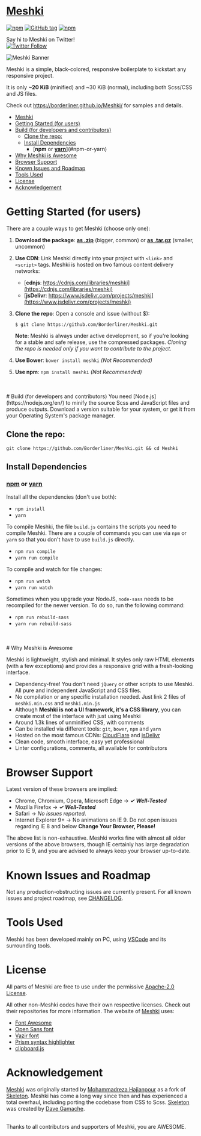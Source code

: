 # [Meshki](https://borderliner.github.io/Meshki/)
[![npm](https://img.shields.io/npm/dm/meshki.svg?maxAge=2592000?style=flat-square)](https://www.npmjs.com/package/meshki)
[![GitHub tag](https://img.shields.io/github/tag/borderliner/meshki.svg?maxAge=2592000?style=flat-square)](https://github.com/Borderliner/Meshki/releases)
[![npm](https://img.shields.io/npm/l/meshki.svg?maxAge=2592000?style=flat-square)](https://github.com/Borderliner/Meshki/blob/master/LICENSE)

Say hi to Meshki on Twitter!<br>
[![Twitter Follow](https://img.shields.io/twitter/follow/meshki_ui.svg?style=social&label=Follow&maxAge=2592000?style=flat-square)](https://twitter.com/Meshki_UI)

![Meshki Banner](https://borderliner.github.io/Meshki/meta-image.png)

Meshki is a simple, black-colored, responsive boilerplate to kickstart any responsive project.

It is only <b>~20 KiB</b> (minified) and ~30 KiB (normal), including both Scss/CSS and JS files.

Check out <https://borderliner.github.io/Meshki/> for samples and details.

- [Meshki](#meshki)
- [Getting Started (for users)](#getting-started-for-users)
- [Build (for developers and contributors)](#build-for-developers-and-contributors)
  - [Clone the repo:](#clone-the-repo)
  - [Install Dependencies](#install-dependencies)
    - [**npm** or [**yarn**](https://yarnpkg.com/)](#npm-or-yarn)
- [Why Meshki is Awesome](#why-meshki-is-awesome)
- [Browser Support](#browser-support)
- [Known Issues and Roadmap](#known-issues-and-roadmap)
- [Tools Used](#tools-used)
- [License](#license)
- [Acknowledgement](#acknowledgement)

# Getting Started (for users)

There are a couple ways to get Meshki (choose only one):
1. **Download the package**: [**as .zip**](https://api.github.com/repos/Borderliner/Meshki/zipball) (bigger, common) or [**as .tar.gz**](https://api.github.com/repos/Borderliner/Meshki/tarball) (smaller, uncommon)
2. **Use CDN**: Link Meshki directly into your project with `<link>` and `<script>` tags. Meshki is hosted on two famous content delivery networks:
   * [**cdnjs**: https://cdnjs.com/libraries/meshki](https://cdnjs.com/libraries/meshki)
   * [**jsDelivr**: https://www.jsdelivr.com/projects/meshki](https://www.jsdelivr.com/projects/meshki)
3. **Clone the repo**: Open a console and issue (without $):
   
   `$ git clone https://github.com/Borderliner/Meshki.git`
   
   **Note**: Meshki is always under active development, so if you're looking for a stable and safe release, use the compressed packages. *Cloning the repo is needed only if you want to contribute to the project.*
4. **Use Bower**: `bower install meshki` *(Not Recommended)*
5. **Use npm**: `npm install meshki` *(Not Recommended)*
<br>
<br>
# Build (for developers and contributors)
You need [Node.js](https://nodejs.org/en/) to minify the source Scss and JavaScript files and produce outputs. Download a version suitable for your system, or get it from your Operating System's package manager. 

## Clone the repo:

`git clone https://github.com/Borderliner/Meshki.git && cd Meshki`

## Install Dependencies

### [**npm**](https://www.npmjs.com/) or [**yarn**](https://yarnpkg.com/)

Install all the dependencies (don't use both):

- `npm install`
- `yarn`

To compile Meshki, the file `build.js` contains the scripts you need to compile Meshki. There are a couple of commands you can use via `npm` or `yarn` so that you don't have to use `build.js` directly.

- `npm run compile`
- `yarn run compile`

To compile and watch for file changes:

- `npm run watch`
- `yarn run watch`

Sometimes when you upgrade your NodeJS, `node-sass` needs to be recompiled for the newer version. To do so, run the following command:

- `npm run rebuild-sass`
- `yarn run rebuild-sass`
<br>
<br>
# Why Meshki is Awesome

Meshki is lightweight, stylish and minimal. It styles only raw HTML elements (with a few exceptions) and provides a responsive grid with a fresh-looking interface.

- Dependency-free! You don't need `jQuery` or other scripts to use Meshki. All pure and independent JavaScript and CSS files.
- No compilation or any specific installation needed. Just link 2 files of `meshki.min.css` and `meshki.min.js`
- Although **Meshki is not a UI framework, it's a CSS library**, you can create most of the interface with just using Meshki
- Around 1.3k lines of unminified CSS, with comments
- Can be installed via different tools: `git`, `bower`, `npm` and `yarn`
- Hosted on the most famous CDNs: [CloudFlare](https://cdnjs.com/libraries/meshki) and [jsDelivr](https://www.jsdelivr.com/projects/meshki)
- Clean code, smooth interface, easy yet professional
- Linter configurations, comments, all available for contributors

# Browser Support
Latest version of these browsers are implied:
- Chrome, Chromium, Opera, Microsoft Edge -> ***✓ Well-Tested***
- Mozilla Firefox -> ***✓ Well-Tested***
- Safari -> *No issues reported*.
- Internet Explorer 9+ -> No animations on IE 9. Do not open issues regarding IE 8 and below **Change Your Browser, Please!**

The above list is non-exhaustive. Meshki works fine with almost all older versions of the above browsers, though IE certainly has large degradation prior to IE 9, and you are advised to always keep your browser up-to-date.

# Known Issues and Roadmap
Not any production-obstructing issues are currently present. For all known issues and project roadmap, see [CHANGELOG](https://github.com/Borderliner/Meshki/blob/master/CHANGELOG.md).

# Tools Used

Meshki has been developed mainly on PC, using [VSCode](https://code.visualstudio.com) and its surrounding tools.

# License

All parts of Meshki are free to use under the permissive [Apache-2.0 License](https://github.com/Borderliner/Meshki/blob/master/LICENSE).

All other non-Meshki codes have their own respective licenses. Check out their repositories for more information.
The website of [Meshki](https://borderliner.github.io/Meshki/) uses:

- [Font Awesome](http://fontawesome.io/)
- [Open Sans font](https://fonts.google.com/specimen/Open+Sans)
- [Vazir font](https://rastikerdar.github.io/vazir-font/)
- [Prism syntax highlighter](http://prismjs.com)
- [clipboard.js](https://clipboardjs.com)

# Acknowledgement

[Meshki](https://borderliner.github.io/Meshki/) was originally started by [Mohammadreza Hajianpour](mailto:ryan.hajianpour@gmail.com) as a fork of [Skeleton](https://github.com/dhg/Skeleton). Meshki has come a long way since then and has experienced a total overhaul, including porting the codebase from CSS to Scss.
[Skeleton](https://github.com/dhg/Skeleton) was created by [Dave Gamache](https://twitter.com/dhg).

<br>
Thanks to all contributors and supporters of Meshki, you are AWESOME.
